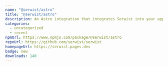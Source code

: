 ```yaml
---
name: "@serwist/astro"
title: "@serwist/astro"
description: An Astro integration that integrates Serwist into your application.
categories:
  - uncategorized
  - recent
npmUrl: https://www.npmjs.com/package/@serwist/astro
repoUrl: https://github.com/serwist/serwist
homepageUrl: https://serwist.pages.dev
badge: new
downloads: 140
---
```

